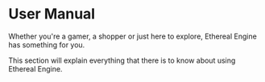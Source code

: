# User Manual
Whether you're a gamer, a shopper or just here to explore, Ethereal Engine has something for you.

This section will explain everything that there is to know about using Ethereal Engine.

